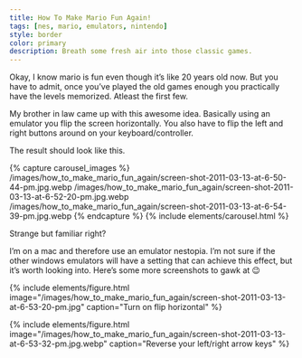```yaml
---
title: How To Make Mario Fun Again!
tags: [nes, mario, emulators, nintendo]
style: border
color: primary
description: Breath some fresh air into those classic games.
---
```


Okay, I know mario is fun even though it’s like 20 years old now. But you have to admit, once you’ve played the old games enough you practically have the levels memorized. Atleast the first few.

My brother in law came up with this awesome idea. Basically using an emulator you flip the screen horizontally. You also have to flip the left and right buttons around on your keyboard/controller.

The result should look like this.

{% capture carousel_images %}
/images/how_to_make_mario_fun_again/screen-shot-2011-03-13-at-6-50-44-pm.jpg.webp
/images/how_to_make_mario_fun_again/screen-shot-2011-03-13-at-6-52-20-pm.jpg.webp
/images/how_to_make_mario_fun_again/screen-shot-2011-03-13-at-6-54-39-pm.jpg.webp
{% endcapture %}
{% include elements/carousel.html %}

Strange but familiar right?

I’m on a mac and therefore use an emulator nestopia. I’m not sure if the other windows emulators will have a setting that can achieve this effect, but it’s worth looking into.
Here’s some more screenshots to gawk at 😉

{% include elements/figure.html image="/images/how_to_make_mario_fun_again/screen-shot-2011-03-13-at-6-53-20-pm.jpg" caption="Turn on flip horizontal" %}

{% include elements/figure.html image="/images/how_to_make_mario_fun_again/screen-shot-2011-03-13-at-6-53-32-pm.jpg.webp" caption="Reverse your left/right arrow keys" %}




